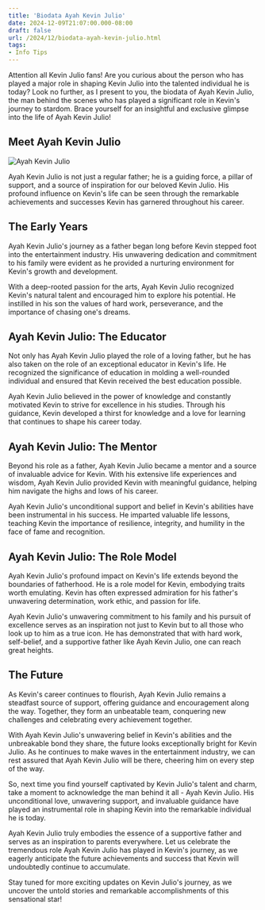 ```yaml
---
title: 'Biodata Ayah Kevin Julio'
date: 2024-12-09T21:07:00.000-08:00
draft: false
url: /2024/12/biodata-ayah-kevin-julio.html
tags: 
- Info Tips
---
```


Attention all Kevin Julio fans! Are you curious about the person who has played a major role in shaping Kevin Julio into the talented individual he is today? Look no further, as I present to you, the biodata of Ayah Kevin Julio, the man behind the scenes who has played a significant role in Kevin's journey to stardom. Brace yourself for an insightful and exclusive glimpse into the life of Ayah Kevin Julio!

Meet Ayah Kevin Julio
---------------------

![Ayah Kevin Julio](https://blogger.googleusercontent.com/img/b/R29vZ2xl/AVvXsEj6vWFn2u49iSdCxXUL6UfBzqrN7pStp4aXEYsz5Vg2K_8h8901j8YCJxPA6y_wclcOdi6Z9eeDwsAXRl3NqTTzTLBqts-ft1mGmmQfBJ5fzBysUTli3LhsIndpXnPk1n4OPMewilqyH-0/s1600/1.jpg)

Ayah Kevin Julio is not just a regular father; he is a guiding force, a pillar of support, and a source of inspiration for our beloved Kevin Julio. His profound influence on Kevin's life can be seen through the remarkable achievements and successes Kevin has garnered throughout his career.

The Early Years
---------------

Ayah Kevin Julio's journey as a father began long before Kevin stepped foot into the entertainment industry. His unwavering dedication and commitment to his family were evident as he provided a nurturing environment for Kevin's growth and development.

With a deep-rooted passion for the arts, Ayah Kevin Julio recognized Kevin's natural talent and encouraged him to explore his potential. He instilled in his son the values of hard work, perseverance, and the importance of chasing one's dreams.

Ayah Kevin Julio: The Educator
------------------------------

Not only has Ayah Kevin Julio played the role of a loving father, but he has also taken on the role of an exceptional educator in Kevin's life. He recognized the significance of education in molding a well-rounded individual and ensured that Kevin received the best education possible.

Ayah Kevin Julio believed in the power of knowledge and constantly motivated Kevin to strive for excellence in his studies. Through his guidance, Kevin developed a thirst for knowledge and a love for learning that continues to shape his career today.

Ayah Kevin Julio: The Mentor
----------------------------

Beyond his role as a father, Ayah Kevin Julio became a mentor and a source of invaluable advice for Kevin. With his extensive life experiences and wisdom, Ayah Kevin Julio provided Kevin with meaningful guidance, helping him navigate the highs and lows of his career.

Ayah Kevin Julio's unconditional support and belief in Kevin's abilities have been instrumental in his success. He imparted valuable life lessons, teaching Kevin the importance of resilience, integrity, and humility in the face of fame and recognition.

Ayah Kevin Julio: The Role Model
--------------------------------

Ayah Kevin Julio's profound impact on Kevin's life extends beyond the boundaries of fatherhood. He is a role model for Kevin, embodying traits worth emulating. Kevin has often expressed admiration for his father's unwavering determination, work ethic, and passion for life.

Ayah Kevin Julio's unwavering commitment to his family and his pursuit of excellence serves as an inspiration not just to Kevin but to all those who look up to him as a true icon. He has demonstrated that with hard work, self-belief, and a supportive father like Ayah Kevin Julio, one can reach great heights.

The Future
----------

As Kevin's career continues to flourish, Ayah Kevin Julio remains a steadfast source of support, offering guidance and encouragement along the way. Together, they form an unbeatable team, conquering new challenges and celebrating every achievement together.

With Ayah Kevin Julio's unwavering belief in Kevin's abilities and the unbreakable bond they share, the future looks exceptionally bright for Kevin Julio. As he continues to make waves in the entertainment industry, we can rest assured that Ayah Kevin Julio will be there, cheering him on every step of the way.

So, next time you find yourself captivated by Kevin Julio's talent and charm, take a moment to acknowledge the man behind it all - Ayah Kevin Julio. His unconditional love, unwavering support, and invaluable guidance have played an instrumental role in shaping Kevin into the remarkable individual he is today.

Ayah Kevin Julio truly embodies the essence of a supportive father and serves as an inspiration to parents everywhere. Let us celebrate the tremendous role Ayah Kevin Julio has played in Kevin's journey, as we eagerly anticipate the future achievements and success that Kevin will undoubtedly continue to accumulate.

Stay tuned for more exciting updates on Kevin Julio's journey, as we uncover the untold stories and remarkable accomplishments of this sensational star!